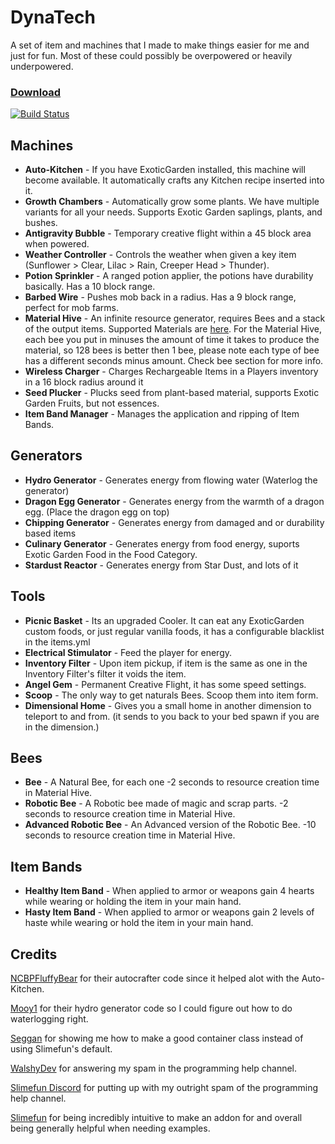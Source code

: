 # DynaTech
A set of item and machines that I made to make things easier for me and just for fun.
Most of these could possibly be overpowered or heavily underpowered.

### [Download](https://thebusybiscuit.github.io/builds/ProfElements/DynaTech/master/)
[![Build Status](https://thebusybiscuit.github.io/builds/ProfElements/DynaTech/master/badge.svg)](https://thebusybiscuit.github.io/builds/ProfElements/DynaTech/master)

## Machines
- **Auto-Kitchen** - If you have ExoticGarden installed, this machine will become available. It automatically crafts any Kitchen recipe inserted into it.
- **Growth Chambers** - Automatically grow some plants. We have multiple variants for all your needs. Supports Exotic Garden saplings, plants, and bushes.
- **Antigravity Bubble** - Temporary creative flight within a 45 block area when powered.
- **Weather Controller** - Controls the weather when given a key item (Sunflower > Clear, Lilac > Rain, Creeper Head > Thunder).
- **Potion Sprinkler** - A ranged potion applier, the potions have durability basically. Has a 10 block range.
- **Barbed Wire** - Pushes mob back in a radius. Has a 9 block range, perfect for mob farms.
- **Material Hive** - An infinite resource generator, requires Bees and a stack of the output items. Supported Materials are [here](https://github.com/ProfElements/DynaTech/blob/1b6aee96937da31c7bdb84df284392530149ce63/src/main/java/me/profelements/dynatech/items/electric/MaterialHive.java#L169). For the Material Hive, each bee you put in minuses the amount of time it takes to produce the material, so 128 bees is better then 1 bee, please note each type of bee has a different seconds minus amount. Check bee section for more info.
- **Wireless Charger** - Charges Rechargeable Items in a Players inventory in a 16 block radius around it
- **Seed Plucker** - Plucks seed from plant-based material, supports Exotic Garden Fruits, but not essences.
- **Item Band Manager** - Manages the application and ripping of Item Bands.

## Generators
- **Hydro Generator** - Generates energy from flowing water (Waterlog the generator)
- **Dragon Egg Generator** - Generates energy from the warmth of a dragon egg. (Place the dragon egg on top)
- **Chipping Generator** - Generates energy from damaged and or durability based items
- **Culinary Generator** - Generates energy from food energy, suports Exotic Garden Food in the Food Category.
- **Stardust Reactor** - Generates energy from Star Dust, and lots of it

## Tools
- **Picnic Basket** - Its an upgraded Cooler. It can eat any ExoticGarden custom foods, or just regular vanilla foods, it has a configurable blacklist in the items.yml
- **Electrical Stimulator** - Feed the player for energy. 
- **Inventory Filter** - Upon item pickup, if item is the same as one in the Inventory Filter's filter it voids the item.
- **Angel Gem** - Permanent Creative Flight, it has some speed settings.
- **Scoop** - The only way to get naturals Bees. Scoop them into item form.
- **Dimensional Home** - Gives you a small home in another dimension to teleport to and from. (it sends to you back to your bed spawn if you are in the dimension.)

## Bees 
- **Bee** - A Natural Bee, for each one -2 seconds to resource creation time in Material Hive.
- **Robotic Bee** - A Robotic bee made of magic and scrap parts. -2 seconds to resource creation time in Material Hive.
- **Advanced Robotic Bee** - An Advanced version of the Robotic Bee. -10 seconds to resource creation time in Material Hive.

## Item Bands 
- **Healthy Item Band** - When applied to armor or weapons gain 4 hearts while wearing or holding the item in your main hand.
- **Hasty Item Band** - When applied to armor or weapons gain 2 levels of haste while wearing or hold the item in your main hand.
## Credits
 [NCBPFluffyBear](https://github.com/ncbpfluffybear) for their autocrafter code since it helped alot with the Auto-Kitchen.

 [Mooy1](https://github.com/mooy1) for their hydro generator code so I could figure out how to do waterlogging right.

 [Seggan](https://github.com/seggan) for showing me how to make a good container class instead of using Slimefun's default.

 [WalshyDev](https://github.com/WalshyDev) for answering my spam in the programming help channel.

 [Slimefun Discord](https://slimefun.dev/discord) for putting up with my outright spam of the programming help channel.

 [Slimefun](https://github.com/slimefun/slimefun4) for being incredibly intuitive to make an addon for and overall being generally helpful when needing examples.
